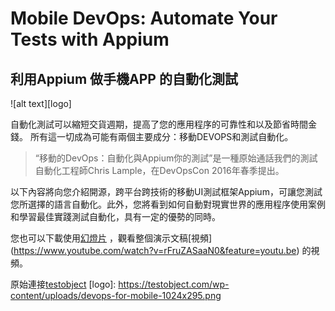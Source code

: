 # Mobile DevOps: Automate Your Tests with Appium

## 利用Appium 做手機APP 的自動化測試

![alt text][logo]

自動化測試可以縮短交貨週期，提高了您的應用程序的可靠性和以及節省時間金錢。
所有這一切成為可能有兩個主要成分：移動DEVOPS和測試自動化。

> “移動的DevOps：自動化與Appium你的測試”是一種原始通話我們的測試自動化工程師Chris Lample，在DevOpsCon 2016年春季提出。

以下內容將向您介紹開源，跨平台跨技術的移動UI測試框架Appium，可讓您測試您所選擇的語言自動化。此外，您將看到如何自動對現實世界的應用程序使用案例和學習最佳實踐測試自動化，具有一定的優勢的同時。

您也可以下載使用[幻燈片]( http://www.slideshare.net/ElizabethHechtel/devops-for-mobile-automate-your-tests-with-appium)
，觀看整個演示文稿[視頻]
(https://www.youtube.com/watch?v=rFruZASaaN0&feature=youtu.be)
的視頻。



原始連接[testobject]( https://testobject.com/blog/2016/06/mobile-devops-with-appium.html)
[logo]: https://testobject.com/wp-content/uploads/devops-for-mobile-1024x295.png
